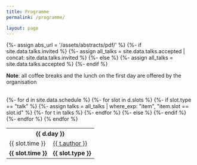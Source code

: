 ```yaml
---
title: Programme 
permalink: /programme/

layout: page
---
```


{%- assign abs_url = '/assets/abstracts/pdf/' %} 
{%- if site.data.talks.invited %} 
  {%- assign all_talks = site.data.talks.accepted | concat: site.data.talks.invited %}
{%- else %}
  {%- assign all_talks = site.data.talks.accepted %}
{%- endif %} 

**Note**: all coffee breaks and the lunch on the first day are offered by the organisation 

<br> 

<table>
  <tbody> 
{%- for d in site.data.schedule %}
<tr> <th colspan="2"> {{ d.day }} </th> </tr> 
{%- for slot in d.slots %}
{%- if slot.type == "talk" %} 
{%- assign talks = all_talks | where_exp: "item", "item.slot == slot.id" %} 
{%- for t in talks %} 
<tr>
  <td> {{ slot.time }} </td>
  <td> 
    <a href="{{ t.abs | prepend: abs_url | relative_url }}" target="_blank">{{ t.author }}</a> 
  </td>
</tr> 
{%- endfor %} 
{%- else %}
<tr>
  <td> <strong>{{ slot.time }}</strong> </td>
  <td> <strong>{{ slot.type }}</strong> </td>
</tr> 
{%- endif %} 
{%- endfor %} 
{% endfor %} 
</tbody> </table> 





